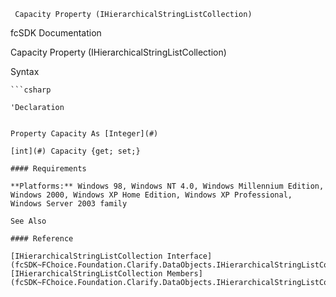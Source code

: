 ﻿     Capacity Property (IHierarchicalStringListCollection)                                                   

fcSDK Documentation

Capacity Property (IHierarchicalStringListCollection)

Syntax

```vbnet
```csharp

'Declaration
 

Property Capacity As [Integer](#)

[int](#) Capacity {get; set;}

#### Requirements

**Platforms:** Windows 98, Windows NT 4.0, Windows Millennium Edition, Windows 2000, Windows XP Home Edition, Windows XP Professional, Windows Server 2003 family

See Also

#### Reference

[IHierarchicalStringListCollection Interface](fcSDK~FChoice.Foundation.Clarify.DataObjects.IHierarchicalStringListCollection.md)  
[IHierarchicalStringListCollection Members](fcSDK~FChoice.Foundation.Clarify.DataObjects.IHierarchicalStringListCollection_members.md)
